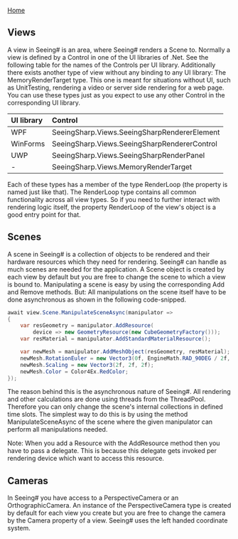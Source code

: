 [Home](../README.md)

## Views
A view in Seeing# is an area, where Seeing# renders a Scene to. Normally a view is defined by a Control in one of the UI libraries of .Net. See the following table for the names of the Controls per UI library. Additionally there exists another type of view without any binding to any UI library: The MemoryRenderTarget type. This one is meant for situations without UI, such as UnitTesting, rendering a video or server side rendering for a web page. You can use these types just as you expect to use any other Control in the corresponding UI library. 


|UI library|Control                                                 |
|:---------|:-------------------------------------------------------|
|WPF       |SeeingSharp.Views.SeeingSharpRendererElement |
|WinForms  |SeeingSharp.Views.SeeingSharpRendererControl |
|UWP       |SeeingSharp.Views.SeeingSharpRenderPanel     |
|-         |SeeingSharp.Views.MemoryRenderTarget         |

Each of these types has a member of the type RenderLoop (the property is named just like that). The RenderLoop type contains all common functionality across all view types. So if you need to further interact with rendering logic itself, the property RenderLoop of the view's object is a good entry point for that. 

## Scenes
A scene in Seeing# is a collection of objects to be rendered and their hardware resources which they need for rendering. Seeing# can handle as much scenes are needed for the application. A Scene object is created by each view by default but you are free to change the scene to which a view is bound to. Manipulating a scene is easy by using the corresponding Add and Remove methods. But: All manipulations on the scene itself have to be done asynchronous as shown in the following code-snipped.

```csharp
await view.Scene.ManipulateSceneAsync(manipulator =>
{
    var resGeometry = manipulator.AddResource(
        device => new GeometryResource(new CubeGeometryFactory()));
    var resMaterial = manipulator.AddStandardMaterialResource();

    var newMesh = manipulator.AddMeshObject(resGeometry, resMaterial);
    newMesh.RotationEuler = new Vector3(0f, EngineMath.RAD_90DEG / 2f, 0f);
    newMesh.Scaling = new Vector3(2f, 2f, 2f);
    newMesh.Color = Color4Ex.RedColor;
});
```

The reason behind this is the asynchronous nature of Seeing#. All rendering and other calculations are done using threads from the ThreadPool. Therefore you can only change the scene's internal collections in defined time slots. The simplest way to do this is by using the method ManipulateSceneAsync of the scene where the given manipulator can perform all manipulations needed. 

Note: When you add a Resource with the AddResource method then you have to pass a delegate. This is because this delegate gets invoked per rendering device which want to access this resource.

## Cameras
In Seeing# you have access to a PerspectiveCamera or an OrthographicCamera. An instance of the PerspectiveCamera type is created by default for each view you create but you are free to change the camera by the Camera property of a view. Seeing# uses the left handed coordinate system.